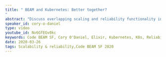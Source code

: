 ```yaml
---
title: " BEAM and Kubernetes: Better together?
"
abstract: "Discuss overlapping scaling and reliability functionality in the Erlang VM and Kubernetes, and how they can be used together to provide application and system level fault tolerance."
speaker_id: cory-o-daniel
type: video
youtube_id: Nv6GfEGv0kc
keywords: Code BEAM SF, Cory O'Daniel, Elixir, Kubernetes, K8s, Reliability, Scalability
date: 2020-03-26
tags: Scalability & reliability,Code BEAM SF 2020
---
```



